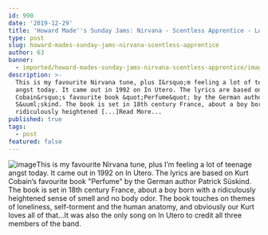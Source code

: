 ```yaml
---
id: 990
date: '2019-12-29'
title: 'Howard Made''s Sunday Jams: Nirvana - Scentless Apprentice - Loose Lips'
type: post
slug: howard-mades-sunday-jams-nirvana-scentless-apprentice
author: 63
banner:
  - imported/howard-mades-sunday-jams-nirvana-scentless-apprentice/image990.jpeg
description: >-
  This is my favourite Nirvana tune, plus I&rsquo;m feeling a lot of teenage
  angst today. It came out in 1992 on In Utero. The lyrics are based on Kurt
  Cobain&rsquo;s favourite book &quot;Perfume&quot; by the German author Patrick
  S&uuml;skind. The book is set in 18th century France, about a boy born with a
  ridiculously heightened [...]Read More...
published: true
tags:
  - post
featured: false
---
```

![image](../imported/howard-mades-sunday-jams-nirvana-scentless-apprentice/image990.jpeg)[](https://youtu.be/GyxoQIQaogE?fbclid=IwAR28MNI2bzedK2rPJ3i1XdHVAVXs8GLzy5qIDwOhjySvD6_kVJqMZI9dQlY)This is my favourite Nirvana tune, plus I’m feeling a lot of teenage angst today. It came out in 1992 on In Utero. The lyrics are based on Kurt Cobain’s favourite book "Perfume" by the German author Patrick Süskind. The book is set in 18th century France, about a boy born with a ridiculously heightened sense of smell and no body odor. The book touches on themes of loneliness, self-torment and the human anatomy, and obviously our Kurt loves all of that…It was also the only song on In Utero to credit all three members of the band.

[](https://youtu.be/GyxoQIQaogE?fbclid=IwAR28MNI2bzedK2rPJ3i1XdHVAVXs8GLzy5qIDwOhjySvD6_kVJqMZI9dQlY)